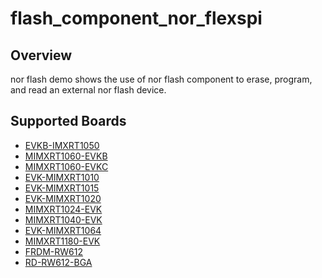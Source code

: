 # flash_component_nor_flexspi

## Overview

nor flash demo shows the use of nor flash component to erase, program, and read
an external nor flash device.

## Supported Boards
- [EVKB-IMXRT1050](../../../../_boards/evkbimxrt1050/component_examples/flash_component/flexspi_nor/example_board_readme.md)
- [MIMXRT1060-EVKB](../../../../_boards/evkbmimxrt1060/component_examples/flash_component/flexspi_nor/example_board_readme.md)
- [MIMXRT1060-EVKC](../../../../_boards/evkcmimxrt1060/component_examples/flash_component/flexspi_nor/example_board_readme.md)
- [EVK-MIMXRT1010](../../../../_boards/evkmimxrt1010/component_examples/flash_component/flexspi_nor/example_board_readme.md)
- [EVK-MIMXRT1015](../../../../_boards/evkmimxrt1015/component_examples/flash_component/flexspi_nor/example_board_readme.md)
- [EVK-MIMXRT1020](../../../../_boards/evkmimxrt1020/component_examples/flash_component/flexspi_nor/example_board_readme.md)
- [MIMXRT1024-EVK](../../../../_boards/evkmimxrt1024/component_examples/flash_component/flexspi_nor/example_board_readme.md)
- [MIMXRT1040-EVK](../../../../_boards/evkmimxrt1040/component_examples/flash_component/flexspi_nor/example_board_readme.md)
- [EVK-MIMXRT1064](../../../../_boards/evkmimxrt1064/component_examples/flash_component/flexspi_nor/example_board_readme.md)
- [MIMXRT1180-EVK](../../../../_boards/evkmimxrt1180/component_examples/flash_component/flexspi_nor/example_board_readme.md)
- [FRDM-RW612](../../../../_boards/frdmrw612/component_examples/flash_component/flexspi_nor/example_board_readme.md)
- [RD-RW612-BGA](../../../../_boards/rdrw612bga/component_examples/flash_component/flexspi_nor/example_board_readme.md)
